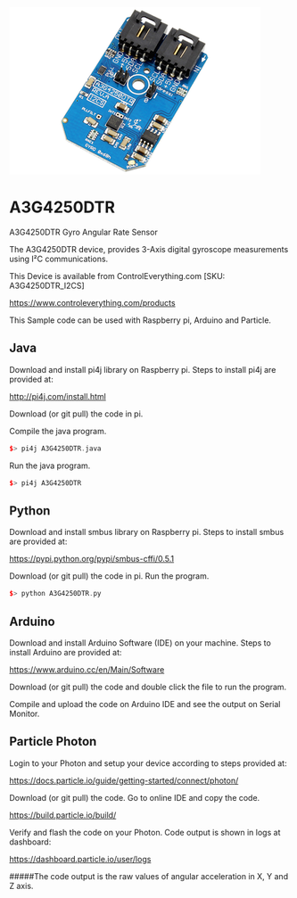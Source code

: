 [![A3G4250DTR](A3G4250DTR_I2CS.png)](https://www.controleverything.com/products)
# A3G4250DTR
A3G4250DTR Gyro Angular Rate Sensor

The A3G4250DTR device, provides 3-Axis digital gyroscope measurements using I²C communications.

This Device is available from ControlEverything.com [SKU: A3G4250DTR_I2CS]

https://www.controleverything.com/products

This Sample code can be used with Raspberry pi, Arduino and Particle.

## Java
Download and install pi4j library on Raspberry pi. Steps to install pi4j are provided at:

http://pi4j.com/install.html

Download (or git pull) the code in pi.

Compile the java program.
```cpp
$> pi4j A3G4250DTR.java
```

Run the java program.
```cpp
$> pi4j A3G4250DTR
```

## Python
Download and install smbus library on Raspberry pi. Steps to install smbus are provided at:

https://pypi.python.org/pypi/smbus-cffi/0.5.1

Download (or git pull) the code in pi. Run the program.

```cpp
$> python A3G4250DTR.py
```

## Arduino
Download and install Arduino Software (IDE) on your machine. Steps to install Arduino are provided at:

https://www.arduino.cc/en/Main/Software

Download (or git pull) the code and double click the file to run the program.

Compile and upload the code on Arduino IDE and see the output on Serial Monitor.


## Particle Photon

Login to your Photon and setup your device according to steps provided at:

https://docs.particle.io/guide/getting-started/connect/photon/

Download (or git pull) the code. Go to online IDE and copy the code.

https://build.particle.io/build/

Verify and flash the code on your Photon. Code output is shown in logs at dashboard:

https://dashboard.particle.io/user/logs

#####The code output is the raw values of angular acceleration in X, Y and Z axis.
